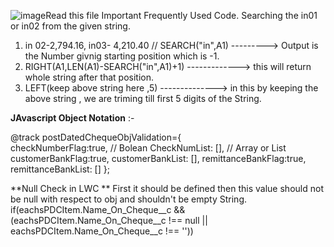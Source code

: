 ![image](https://github.com/mohammedabdulb/Salesforce/assets/71633830/cb3b5ac3-c391-4d5a-bca4-585825bea3ad)Read this file
Important Frequently Used Code.
Searching the in01 or in02 from the given string.
1) in 02-2,794.16, in03- 4,210.40 // SEARCH("in",A1) ---------> Output is the Number givnig starting position which is -1.
2) RIGHT(A1,LEN(A1)-SEARCH("in",A1)+1) -------------> this will return whole string after that position.
3) LEFT(keep above string here ,5)  --------------> in this by keeping the above string , we are triming till first 5 digits of the String.

**JAvascript Object Notation** :- 

 @track postDatedChequeObjValidation={   
     checkNumberFlag:true, // Bolean
     CheckNumList: [], // Array or List 
     customerBankFlag:true,
     customerBankList: [],
     remittanceBankFlag:true,
     remittanceBankList: []
    };   


**Null Check in LWC     ** 
First it should be defined then this value should not be null with respect to obj and shouldn't be empty String. 
if(eachsPDCItem.Name_On_Cheque__c && (eachsPDCItem.Name_On_Cheque__c !== null || eachsPDCItem.Name_On_Cheque__c !== ''))

